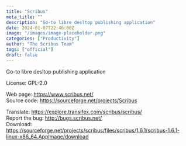```yaml
---
title: "Scribus"
meta_title: ""
description: "Go-to libre desltop publishing application"
date: 2024-01-07T22:46:00Z
image: "/images/image-placeholder.png"
categories: ["Productivity"]
author: "The Scribus Team"
tags: ["official"]
draft: false
---
```


Go-to libre desltop publishing application

License: GPL-2.0

Web page: https://www.scribus.net/  
Source code: https://sourceforge.net/projects/Scribus

Translate: https://explore.transifex.com/scribus/scribus/  
Report the bug: http://bugs.scribus.net/  
Download: https://sourceforge.net/projects/scribus/files/scribus/1.6.1/scribus-1.6.1-linux-x86_64.AppImage/download
